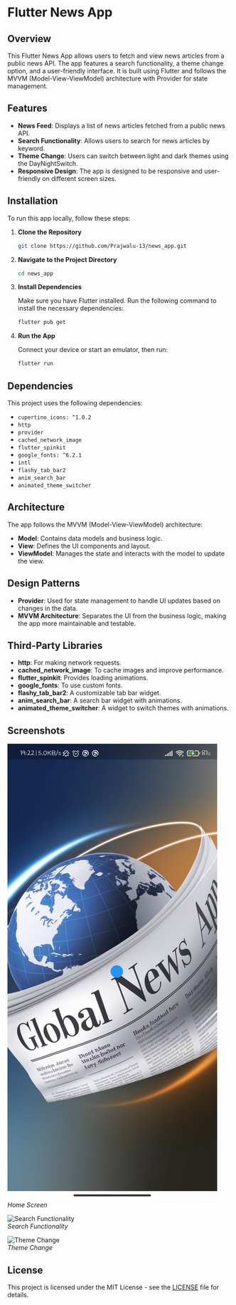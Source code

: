 # Flutter News App

## Overview

This Flutter News App allows users to fetch and view news articles from a public news API. The app features a search functionality, a theme change option, and a user-friendly interface. It is built using Flutter and follows the MVVM (Model-View-ViewModel) architecture with Provider for state management.

## Features

- **News Feed**: Displays a list of news articles fetched from a public news API.
- **Search Functionality**: Allows users to search for news articles by keyword.
- **Theme Change**: Users can switch between light and dark themes using the DayNightSwitch.
- **Responsive Design**: The app is designed to be responsive and user-friendly on different screen sizes.

## Installation

To run this app locally, follow these steps:

1. **Clone the Repository**

    ```bash
    git clone https://github.com/Prajwalu-13/news_app.git
    ```

2. **Navigate to the Project Directory**

    ```bash
    cd news_app
    ```

3. **Install Dependencies**

   Make sure you have Flutter installed. Run the following command to install the necessary dependencies:

    ```bash
    flutter pub get
    ```

4. **Run the App**

   Connect your device or start an emulator, then run:

    ```bash
    flutter run
    ```

## Dependencies

This project uses the following dependencies:

- `cupertino_icons: ^1.0.2`
- `http`
- `provider`
- `cached_network_image`
- `flutter_spinkit`
- `google_fonts: ^6.2.1`
- `intl`
- `flashy_tab_bar2`
- `anim_search_bar`
- `animated_theme_switcher`

## Architecture

The app follows the MVVM (Model-View-ViewModel) architecture:

- **Model**: Contains data models and business logic.
- **View**: Defines the UI components and layout.
- **ViewModel**: Manages the state and interacts with the model to update the view.

## Design Patterns

- **Provider**: Used for state management to handle UI updates based on changes in the data.
- **MVVM Architecture**: Separates the UI from the business logic, making the app more maintainable and testable.

## Third-Party Libraries

- **http**: For making network requests.
- **cached_network_image**: To cache images and improve performance.
- **flutter_spinkit**: Provides loading animations.
- **google_fonts**: To use custom fonts.
- **flashy_tab_bar2**: A customizable tab bar widget.
- **anim_search_bar**: A search bar widget with animations.
- **animated_theme_switcher**: A widget to switch themes with animations.

## Screenshots

![Home Screen](assets/images/splash.jpg)  
*Home Screen*

![Search Functionality](path/to/search_functionality_image.png)  
*Search Functionality*

![Theme Change](path/to/theme_change_image.png)  
*Theme Change*

## License

This project is licensed under the MIT License - see the [LICENSE](LICENSE) file for details.
